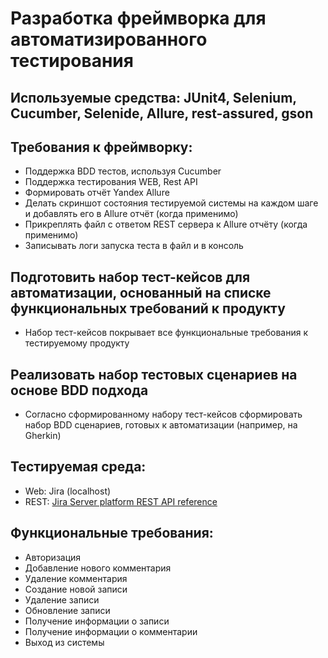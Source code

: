 # Разработка фреймворка для автоматизированного тестирования

## Используемые средства: JUnit4, Selenium, Cucumber, Selenide, Allure, rest-assured, gson

## Требования к фреймворку:
* Поддержка BDD тестов, используя Cucumber
* Поддержка тестирования WEB, Rest API
* Формировать отчёт Yandex Allure
* Делать скриншот состояния тестируемой системы на каждом шаге и добавлять его в Allure отчёт (когда применимо)
* Прикреплять файл с ответом REST сервера к Allure отчёту (когда применимо)
* Записывать логи запуска теста в файл и в консоль

## Подготовить набор тест-кейсов для автоматизации, основанный на списке функциональных требований к продукту
* Набор тест-кейсов покрывает все функциональные требования к тестируемому продукту

## Реализовать набор тестовых сценариев на основе BDD подхода
* Согласно сформированному набору тест-кейсов сформировать набор BDD сценариев, готовых к автоматизации (например, на Gherkin)

## Тестируемая среда: 
* Web: Jira (localhost)
* REST: [Jira Server platform REST API reference](https://docs.atlassian.com/software/jira/docs/api/REST/8.8.1/)

## Функциональные требования:
* Авторизация
* Добавление нового комментария
* Удаление комментария
* Создание новой записи
* Удаление записи
* Обновление записи
* Получение информации о записи
* Получение информации о комментарии
* Выход из системы
